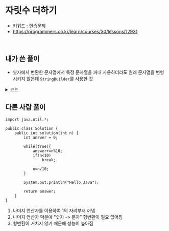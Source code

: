 # 자릿수 더하기 
- 키워드 : 연습문제 
- https://programmers.co.kr/learn/courses/30/lessons/12931

<br>

## 내가 쓴 풀이
- 숫자에서 변환한 문자열에서 특정 문자열을 꺼내 사용하더라도 
원래 문자열을 변형시키지 않은데 `StringBuilder`를 사용한 것 


<details>
<summary>코드</summary>
<div markdown="1">     

```
import java.util.*;

public class Solution {
    public int solution(int n) {
       int answer = 0;
        StringBuilder str = new StringBuilder(Integer.toString(n));
        
        for(int i = 0; i < str.length(); i++) {
        	int tmp = Integer.parseInt(str.substring(i, i+1));
        	answer += tmp;
        }
        return answer;
    }
}
```

</div>
</details>


## 다른 사람 풀이
```
import java.util.*;

public class Solution {
    public int solution(int n) {
        int answer = 0;

        while(true){
            answer+=n%10;
            if(n<10)
                break;

            n=n/10;
        }

        System.out.println("Hello Java");

        return answer;
    }
}
```
1. 나머지 연산자를 이용하여 1의 자리부터 꺼냄 
2. 나머지 연산자 덕분에 "숫자 -> 문자" 형변환이 필요 없어짐 
3. 형변환이 거치지 않기 때문에 성능이 높아짐 
 





